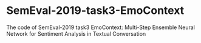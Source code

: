 # SemEval-2019-task3-EmoContext
The code of SemEval-2019 task3 EmoContext: Multi-Step Ensemble Neural Network for Sentiment Analysis in Textual Conversation
